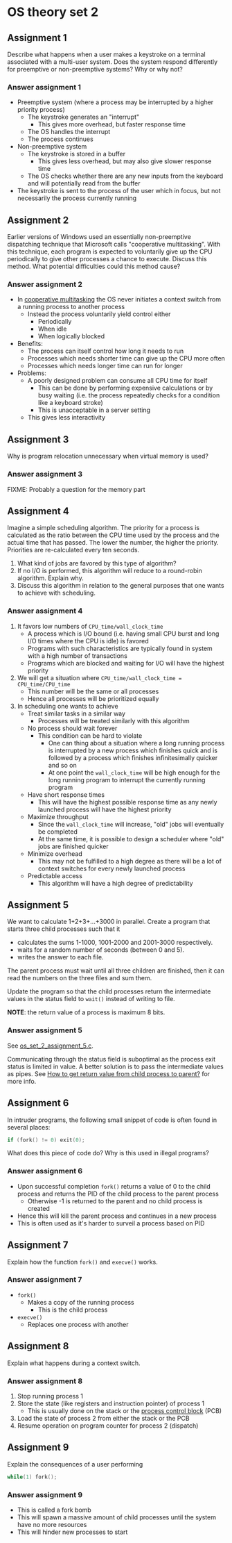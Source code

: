 # OS theory set 2

## Assignment 1

Describe what happens when a user makes a keystroke on a terminal associated
with a multi-user system.
Does the system respond differently for preemptive or non-preemptive systems?
Why or why not?

### Answer assignment 1

- Preemptive system (where a process may be interrupted by a higher priority
  process)
   - The keystroke generates an "interrupt"
      - This gives more overhead, but faster response time
   - The OS handles the interrupt
   - The process continues
- Non-preemptive system
   - The keystroke is stored in a buffer
      - This gives less overhead, but may also give slower response time
   - The OS checks whether there are any new inputs from the keyboard and will
     potentially read from the buffer
- The keystroke is sent to the process of the user which in focus, but not
  necessarily the process currently running

## Assignment 2

Earlier versions of Windows used an essentially non-preemptive dispatching
technique that Microsoft calls "cooperative multitasking". With this technique,
each program is expected to voluntarily give up the CPU periodically to give
other processes a chance to execute.
Discuss this method.
What potential difficulties could this method cause?

### Answer assignment 2

- In [cooperative multitasking](https://en.wikipedia.org/wiki/Cooperative_multitasking)
  the OS never initiates a context switch from a running process to another
  process
   - Instead the process voluntarily yield control either
      - Periodically
      - When idle
      - When logically blocked
- Benefits:
   - The process can itself control how long it needs to run
   - Processes which needs shorter time can give up the CPU more often
   - Processes which needs longer time can run for longer
- Problems:
   - A poorly designed problem can consume all CPU time for itself
      - This can be done by performing expensive calculations or by busy waiting
        (i.e. the process repeatedly checks for a condition like a keyboard
        stroke)
      - This is unacceptable in a server setting
   - This gives less interactivity

## Assignment 3

Why is program relocation unnecessary when virtual memory is used?

### Answer assignment 3

FIXME: Probably a question for the memory part

## Assignment 4

Imagine a simple scheduling algorithm.
The priority for a process is calculated as the ratio between the CPU time used
by the process and the actual time that has passed.
The lower the number, the higher the priority.
Priorities are re-calculated every ten seconds.

1. What kind of jobs are favored by this type of algorithm?
1. If no I/O is performed, this algorithm will reduce to a round-robin
  algorithm. Explain why.
1. Discuss this algorithm in relation to the general purposes that one wants to
  achieve with scheduling.

### Answer assignment 4

1. It favors low numbers of `CPU_time/wall_clock_time`
   - A process which is I/O bound (i.e. having small CPU burst and long I/O
     times where the CPU is idle) is favored
   - Programs with such characteristics are typically found in system with a
     high number of transactions
   - Programs which are blocked and waiting for I/O will have the highest
     priority
1. We will get a situation where `CPU_time/wall_clock_time = CPU_time/CPU_time`
   - This number will be the same or all processes
   - Hence all processes will be prioritized equally
1. In scheduling one wants to achieve
   - Treat similar tasks in a similar way
      - Processes will be treated similarly with this algorithm
   - No process should wait forever
      - This condition can be hard to violate
         - One can thing about a situation where a long running process is
           interrupted by a new process which finishes quick and is followed by a
           process which finishes infinitesimally quicker and so on
         - At one point the `wall_clock_time` will be high enough for the long
           running program to interrupt the currently running program
   - Have short response times
      - This will have the highest possible response time as any newly launched
        process will have the highest priority
   - Maximize throughput
      - Since the `wall_clock_time` will increase, "old" jobs will eventually be
        completed
      - At the same time, it is possible to design a scheduler where "old" jobs
        are finished quicker
   - Minimize overhead
      - This may not be fulfilled to a high degree as there will be a lot of
        context switches for every newly launched process
   - Predictable access
      - This algorithm will have a high degree of predictability

## Assignment 5

We want to calculate 1+2+3+...+3000 in parallel.
Create a program that starts three child processes such that it

- calculates the sums 1-1000, 1001-2000 and 2001-3000 respectively.
- waits for a random number of seconds (between 0 and 5).
- writes the answer to each file.

The parent process must wait until all three children are finished, then it can
read the numbers on the three files and sum them.

Update the program so that the child processes return the intermediate values in
the status field to `wait()` instead of writing to file.

**NOTE**: the return value of a process is maximum 8 bits.

### Answer assignment 5

See [os_set_2_assignment_5.c](./os_set_2_assignment_5.c).

Communicating through the status field is suboptimal as the process exit status
is limited in value.
A better solution is to pass the intermediate values as pipes.
See
[How to get return value from child process to parent?](https://stackoverflow.com/q/49581349/2786884)
for more info.

## Assignment 6

In intruder programs, the following small snippet of code is often found in
several places:

```c
if (fork() != 0) exit(0);
```

What does this piece of code do?
Why is this used in illegal programs?

### Answer assignment 6

- Upon successful completion `fork()` returns a value of 0 to the child process
  and returns the PID of the child process to the parent process
   - Otherwise -1 is returned to the parent and no child process is created
- Hence this will kill the parent process and continues in a new process
- This is often used as it's harder to surveil a process based on PID

## Assignment 7

Explain how the function `fork()` and `execve()` works.

### Answer assignment 7

- `fork()`
   - Makes a copy of the running process
      - This is the child process
- `execve()`
   - Replaces one process with another

## Assignment 8

Explain what happens during a context switch.

### Answer assignment 8

1. Stop running process 1
1. Store the state (like registers and instruction pointer) of process 1
   - This is usually done on the stack or the
   [process control block](https://en.wikipedia.org/wiki/Process_control_block)
   (PCB)
1. Load the state of process 2 from either the stack or the PCB
1. Resume operation on program counter for process 2 (dispatch)

## Assignment 9

Explain the consequences of a user performing

```c
while(1) fork();
```

### Answer assignment 9

- This is called a fork bomb
- This will spawn a massive amount of child processes until the system have no
  more resources
- This will hinder new processes to start
